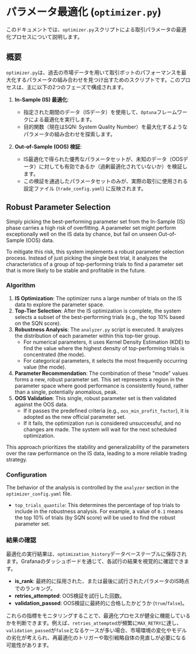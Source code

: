 # パラメータ最適化 (`optimizer.py`)

このドキュメントでは、`optimizer.py`スクリプトによる取引パラメータの最適化プロセスについて説明します。

## 概要

`optimizer.py`は、過去の市場データを用いて取引ボットのパフォーマンスを最大化するパラメータの組み合わせを見つけ出すためのスクリプトです。このプロセスは、主に以下の2つのフェーズで構成されます。

1.  **In-Sample (IS) 最適化**:
    *   指定された期間のデータ（ISデータ）を使用して、`Optuna`フレームワークによる最適化を実行します。
    *   目的関数（現在はSQN: System Quality Number）を最大化するようなパラメータの組み合わせを探索します。

2.  **Out-of-Sample (OOS) 検証**:
    *   IS最適化で得られた優秀なパラメータセットが、未知のデータ（OOSデータ）に対しても有効であるか（過剰最適化されていないか）を検証します。
    *   この検証を通過したパラメータセットのみが、実際の取引に使用される設定ファイル (`trade_config.yaml`) に反映されます。

## Robust Parameter Selection

Simply picking the best-performing parameter set from the In-Sample (IS) phase carries a high risk of overfitting. A parameter set might perform exceptionally well on the IS data by chance, but fail on unseen Out-of-Sample (OOS) data.

To mitigate this risk, this system implements a robust parameter selection process. Instead of just picking the single best trial, it analyzes the characteristics of a group of top-performing trials to find a parameter set that is more likely to be stable and profitable in the future.

### Algorithm

1.  **IS Optimization**: The optimizer runs a large number of trials on the IS data to explore the parameter space.
2.  **Top-Tier Selection**: After the IS optimization is complete, the system selects a subset of the best-performing trials (e.g., the top 10% based on the SQN score).
3.  **Robustness Analysis**: The `analyzer.py` script is executed. It analyzes the distribution of each parameter within this top-tier group.
    *   For numerical parameters, it uses Kernel Density Estimation (KDE) to find the value where the highest density of top-performing trials is concentrated (the mode).
    *   For categorical parameters, it selects the most frequently occurring value (the mode).
4.  **Parameter Recommendation**: The combination of these "mode" values forms a new, robust parameter set. This set represents a region in the parameter space where good performance is consistently found, rather than a single, potentially anomalous, peak.
5.  **OOS Validation**: This single, robust parameter set is then validated against the OOS data.
    *   If it passes the predefined criteria (e.g., `oos_min_profit_factor`), it is adopted as the new official parameter set.
    *   If it fails, the optimization run is considered unsuccessful, and no changes are made. The system will wait for the next scheduled optimization.

This approach prioritizes the stability and generalizability of the parameters over the raw performance on the IS data, leading to a more reliable trading strategy.

### Configuration

The behavior of the analysis is controlled by the `analyzer` section in the `optimizer_config.yaml` file.

*   `top_trials_quantile`: This determines the percentage of top trials to include in the robustness analysis. For example, a value of `0.1` means the top 10% of trials (by SQN score) will be used to find the robust parameter set.

### 結果の確認

最適化の実行結果は、`optimization_history`データベーステーブルに保存されます。Grafanaのダッシュボードを通じて、各試行の結果を視覚的に確認できます。

*   **is_rank**: 最終的に採用された、または最後に試行されたパラメータのIS時点でのランキング。
*   **retries_attempted**: OOS検証を試行した回数。
*   **validation_passed**: OOS検証に最終的に合格したかどうか (`true`/`false`)。

これらの指標をモニタリングすることで、最適化プロセスが健全に機能しているかを判断できます。例えば、`retries_attempted`が頻繁に`MAX_RETRY`に達し、`validation_passed`が`false`となるケースが多い場合、市場環境の変化やモデルの劣化が考えられ、再最適化のトリガーや取引戦略自体の見直しが必要になる可能性があります。
